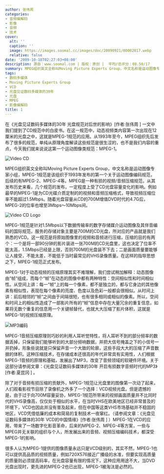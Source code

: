 ```yaml
---
author: 张伟周
categories:
- 音频编解码
- 影像
- 音频
- 技术
cover:
  alt: ''
  caption: ''
  image: https://images.soomal.cc/images/doc/20090921/00002817.webp
  relative: false
date: '2009-10-18T02:27:03+08:00'
description: 源自：www.soomal.com | 版权：原创 |  平均/总评分：08.50/17
summary: MPEG组织英文全称叫Moving Picture Experts Group，中文名称是运动图像专家小组，MPEG-1规范是该组织于1993年发布的第一个关于运动图像编码规范。MPEG-1在VCD的应用，带来了一场数字化影音革命，后来的MPEG-2、MPEG-4等方案，一些与MPEG并无关联的组织与个人，所发展出来的音频、视频压缩编码技术，都深受MPEG-1的影响。
tags:
- 数码多媒体
- Moving Picture Experts Group
- VCD
- 光盘见证数码多媒体的30年
- 光盘
- MPEG
- 影像编解码
title: 1
---
```


在《光盘见证数码多媒体的30年 光盘规范对后世的影响》[作者:张伟周 ]
一文中我们提到了CD规范中的白皮书。在这一规范中，动态视频类内容第一次出现在12厘米的光盘之中，这就是MPEG-1规范的应用。从1993年至今，MPEG组织先后发布了很多的规范，单纯从原理角度解读这些规范是很生涩的，也不是我们内容的重点，今天我们就来说说这第一个运动图像类规范：MPEG-1。



![Video CD](https://images.soomal.cc/images/doc/20090921/00002816.webp)



MPEG组织英文全称叫Moving Picture Experts Group，中文名称是运动图像专家小组，MPEG-1规范是该组织于1993年发布的第一个关于运动图像编码规范，后续的有MPEG-2、MPEG-4等。MPEG是一种有损的视频/音频压缩规范，从其发布历史来看，几个规范的发布，一定程度上受了CD光盘容量变化的影响。例如最早的MPEG-1是为CD光碟介质定制的的视频和音频压缩格式，导致视频压缩位率不能超过1.5Mbps。随着光盘容量从CD的700M增值DVD时代的4.7G后，MPEG-2的位率也增至3Mbps～10Mbps间。



![Video CD  Logo](https://images.soomal.cc/images/doc/20090921/00002817.webp)



MPEG-1规范是针对1.5Mbps以下数据传输率的数字存储媒介运动图像及其伴音编码的国际规范，服务的存储对象主要是700M的CD光盘，所对应的产品就是我们熟悉的VCD。这一规范是将原始图像里的视频和音频进行压缩，压缩的目的有两个：一个是将一部90分钟的影片装进一张700M的CD光盘里，这也决定了位率不能太高，1.5Mbps已经是上限，否则700M的光盘装不下去；二是画面质量要能够让人接受，不能太差，不能低于当时最常见的VHS录像质量。在这样的指导思想之下，MPEG-1规范正式发布。



MPEG-1对于动态视频的压缩原理其实不难理解，我们尝试稍加解释：动态图像由“帧”组成，而每个“帧”在动态的图像中都有两种特性：空间相似性和时间相似性。从空间上讲：每一“帧”上的每一个像素，都不是独立的，都与它身边的其他像素有相似性，表现在每个像素的亮度、色度以及色彩一般都会很相似。从时间上讲：前后相邻的“帧”之间由于间隔很短，也有很多相同或相似的像素。所以，空间和时间上的相似性造成了一部影片所有的“帧”信息中存在大量冗余的重复信息，如果将无数个重复的信息用一个关键帧替代，也就大大压缩了影片体积，这就是MPEG-1的视频压缩原理。



![MP3编码](https://images.soomal.cc/images/doc/20090606/00002054.webp)



MPEG-1音频压缩原理则巧妙的利用人耳听觉特性，将人耳听不到的部分频率的数据丢掉，只保留我们能够听到的大部分频响数据，并把大信号掩盖之下的小信号一并扔掉，形象些说就是只保留声音一个大致的轮廓，这些手段大大的压缩了声音数据的体积。这种压缩技术，在存储成本还很高的年代非常具有实用性，人们根据MPEG-1音频的原理和基础，发展出了MP3，改变了音频领域的软硬件环境。关于这部分请参阅文章：《光盘见证数码多媒体的30年 开启有损数字音频时代的MP3》[作者:夏昆冈 ]
。



除了对于音频有损压缩的贡献外，MPEG-1规范让光盘里的图像第一次动了起来，人们观看影视节目除了录像机之外多了一个选择：VCD视频光盘。但是遗憾的是，由于过于向700M容量妥协，MPEG-1规范所带来的视频画面质量并不比同时代的VHS录像高，仅仅处于相似的水平，在当时VHS在欧美地区已经非常普及的环境下，VCD也因此并没有普及起来，但在中国等这类VHS市场基础并不稳固的地区，VCD凭借低廉的成本和简易的复制技术一夜窜红。（请参阅文章：《光盘见证数码多媒体的30年 VCD的中国情缘》[作者:张伟周 ]
）MPEG-1在VCD的应用，带来了一场数字化影音革命，后来的MPEG-2、MPEG-4等方案，一些与MPEG并无关联的组织与个人，所发展出来的音频、视频压缩编码技术，都深受MPEG-1的影响。



很多人认为MPEG-1提供的图像质量永远只是VCD级别的，其实不然，MPEG-1也可以提供高品质的视频质量，例如720X576接近广播级的水准，但要实现高质量的质量则必须提高码率，在光盘容量有限的情况下，这种应用用途不大，当DVD光盘出现时，更先进的MPEG-2也已出现，MPEG-1被淘汰是必然的。